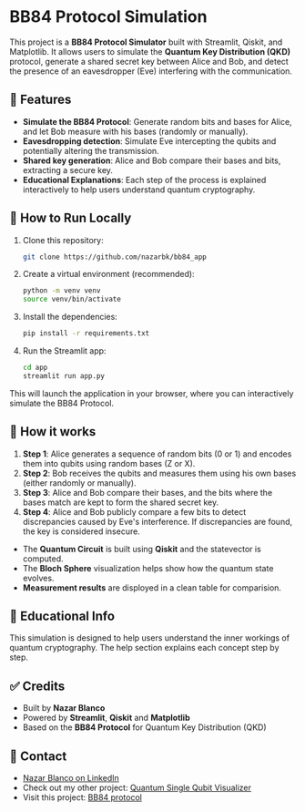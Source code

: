 # BB84 Protocol Simulation

This project is a **BB84 Protocol Simulator** built with Streamlit, Qiskit, and Matplotlib. It allows users to simulate the **Quantum Key Distribution (QKD)** protocol, generate a shared secret key between Alice and Bob, and detect the presence of an eavesdropper (Eve) interfering with the communication.

## 🚀 Features
- **Simulate the BB84 Protocol**: Generate random bits and bases for Alice, and let Bob measure with his bases (randomly or manually).
- **Eavesdropping detection**: Simulate Eve intercepting the qubits and potentially altering the transmission.
- **Shared key generation**: Alice and Bob compare their bases and bits, extracting a secure key.
- **Educational Explanations**: Each step of the process is explained interactively to help users understand quantum cryptography.

## 🧩 How to Run Locally

1. Clone this repository:
    ```bash
    git clone https://github.com/nazarbk/bb84_app
2. Create a virtual environment (recommended):
    ```bash
    python -m venv venv
    source venv/bin/activate
3. Install the dependencies:
    ```bash
    pip install -r requirements.txt
4. Run the Streamlit app:
    ```bash
    cd app
    streamlit run app.py

This will launch the application in your browser, where you can interactively simulate the BB84 Protocol.

## 📌 How it works

1. **Step 1**: Alice generates a sequence of random bits (0 or 1) and encodes them into qubits using random bases (Z or X).
2. **Step 2**: Bob receives the qubits and measures them using his own bases (either randomly or manually).
3. **Step 3**: Alice and Bob compare their bases, and the bits where the bases match are kept to form the shared secret key.
4. **Step 4**: Alice and Bob publicly compare a few bits to detect discrepancies caused by Eve's interference. If discrepancies are found, the key is considered insecure.

- The **Quantum Circuit** is built using **Qiskit** and the statevector is computed.
- The **Bloch Sphere** visualization helps show how the quantum state evolves.
- **Measurement results** are disployed in a clean table for comparision.

## 📖 Educational Info

This simulation is designed to help users understand the inner workings of quantum cryptography. The help section explains each concept step by step.

## ✅ Credits
- Built by **Nazar Blanco**
- Powered by **Streamlit**, **Qiskit** and **Matplotlib**
- Based on the **BB84 Protocol** for Quantum Key Distribution (QKD)

## 📱 Contact
- [Nazar Blanco on LinkedIn](https://www.linkedin.com/in/nazar-blanco-kataran/)
- Check out my other project: [Quantum Single Qubit Visualizer](https://quantum-single-qubit-visualizer.streamlit.app/)
- Visit this project: [BB84 protocol](https://bb84-protocol.streamlit.app/)